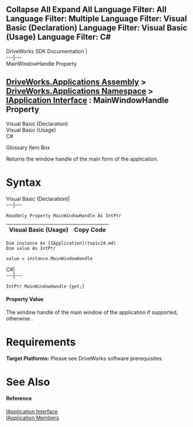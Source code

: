 Collapse All Expand All Language Filter: All  Language Filter: Multiple  Language Filter: Visual Basic (Declaration) Language Filter: Visual Basic (Usage) Language Filter: C#  
---  
DriveWorks SDK Documentation  |   
---|---  
MainWindowHandle Property   
  
[DriveWorks.Applications Assembly](topic13.md) > [DriveWorks.Applications Namespace](topic16.md) > [IApplication Interface](topic24.md) : MainWindowHandle Property  
---  
  
Visual Basic (Declaration)    
Visual Basic (Usage)    
C# 

Glossary Item Box

Returns the window handle of the main form of the application. 

# Syntax

Visual Basic (Declaration)|   
---|---  
      
    
    ReadOnly Property MainWindowHandle As IntPtr  
  
Visual Basic (Usage)| Copy Code  
---|---  
      
    
    Dim instance As [IApplication](topic24.md)
    Dim value As IntPtr
     
    value = instance.MainWindowHandle  
  
C#|   
---|---  
      
    
    IntPtr MainWindowHandle {get;}  
  
#### Property Value

The window handle of the main window of the application if supported, otherwise .

# Requirements

**Target Platforms:** Please see DriveWorks software prerequisites.

# See Also

#### Reference

[IApplication Interface](topic24.md)   
[IApplication Members](topic25.md)


